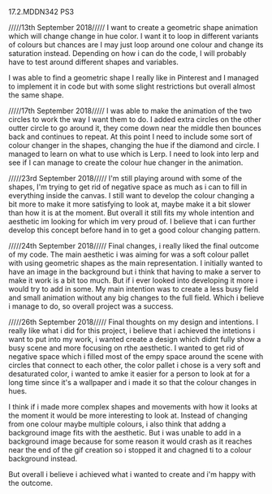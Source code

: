 17.2.MDDN342 PS3

/////13th September 2018/////
I want to create a geometric shape animation which will change change in hue color. I want it to loop in different variants of colours but chances are I may just loop around one colour and change its saturation instead. Depending on how i can do the code, I will probably have to test around different shapes and variables.

I was able to find a geometric shape I really like in Pinterest and I managed to implement it in code but with some slight restrictions but overall almost the same shape.  

/////17th September 2018/////
I was able to make the animation of the two circles to work the way I want them to do. I added extra circles on the other outter circle to go around it, they come down near the middle then bounces back and continues to repeat. At this point I need to include some sort of colour changer in the shapes, changing the hue if the diamond and circle. I managed to learn on what to use which is Lerp. I need to look into lerp and see if I can manage to create the colour hue changer in the animation.

/////23rd September 2018/////
I'm still playing around with some of the shapes, I'm trying to get rid of negative space as much as i can to fill in everything inside the canvas. I still want to develop the colour changing a bit more to make it more satisfying to look at, maybe make it a bit slower than how it is at the moment. But overall it still fits my whole intention and aesthetic im looking for which im very proud of. I believe that i can further develop this concept before hand in to get a good colour changing pattern.

/////24th September 2018/////
Final changes, i really liked the final outcome of my code. The main aesthetic i was aiming for was a soft colour pallet with using geometric shapes as the main representation. I initially wanted to have an image in the background but i think that having to make a server to make it work is a bit too much. But if i ever looked into developing it more i would try to add in some. My main intention was to create a less busy field and small animation without any big changes to the full field. Which i believe i manage to do, so overall project was a success.

/////26th September 2018/////
Final thoughts on my design and intentions. I really like what i did for this project, i believe that i achieved the intetions i want to put into my work, i wanted create a design which didnt fully show a busy scene and more focusing on rthe aesthetic. I wanted to get rid of negative space which i filled most of the empy space around the scene with circles that connect to each other, the color pallet i chose is a very soft and desaturated color, i wanted to amke it easier for a person to look at for a long time since it's a wallpaper and i made it so that the colour changes in hues. 

I think if i made more complex shapes and movements with how it looks at the moment it would be more interesting to look at. Instead of changing from one colour maybe multiple colours, i also think that addng a background image fits with the aesthetic. But i was unable to add in a background image because for some reason it would crash as it reaches near the end of the gif creation so i stopped it and chagned ti to a colour background instead.

But overall i believe i achieved what i wanted to create and i'm happy with the outcome.